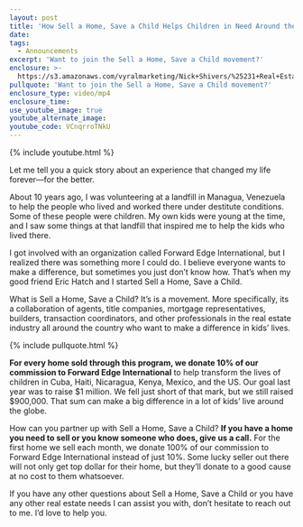 ```yaml
---
layout: post
title: 'How Sell a Home, Save a Child Helps Children in Need Around the Globe'
date:
tags:
  - Announcements
excerpt: 'Want to join the Sell a Home, Save a Child movement?'
enclosure: >-
  https://s3.amazonaws.com/vyralmarketing/Nick+Shivers/%25231+Real+Estate+Team+in+the+Portland+Metro+%257C+SW+Washington-+Sell+a+Home%252C+Save+a+Child.mp4
pullquote: 'Want to join the Sell a Home, Save a Child movement?'
enclosure_type: video/mp4
enclosure_time:
use_youtube_image: true
youtube_alternate_image:
youtube_code: VCnqrroTNkU
---
```


{% include youtube.html %}

Let me tell you a quick story about an experience that changed my life forever—for the better.

About 10 years ago, I was volunteering at a landfill in Managua, Venezuela to help the people who lived and worked there under destitute conditions. Some of these people were children. My own kids were young at the time, and I saw some things at that landfill that inspired me to help the kids who lived there.

I got involved with an organization called Forward Edge International, but I realized there was something more I could do. I believe everyone wants to make a difference, but sometimes you just don’t know how. That’s when my good friend Eric Hatch and I started Sell a Home, Save a Child.

What is Sell a Home, Save a Child? It’s is a movement. More specifically, its a collaboration of agents, title companies, mortgage representatives, builders, transaction coordinators, and other professionals in the real estate industry all around the country who want to make a difference in kids’ lives.

{% include pullquote.html %}

**For every home sold through this program, we donate 10% of our commission to Forward Edge International** to help transform the lives of children in Cuba, Haiti, Nicaragua, Kenya, Mexico, and the US. Our goal last year was to raise $1 million. We fell just short of that mark, but we still raised $900,000. That sum can make a big difference in a lot of kids’ live around the globe.

How can you partner up with Sell a Home, Save a Child? **If you have a home you need to sell or you know someone who does, give us a call.** For the first home we sell each month, we donate 100% of our commission to Forward Edge International instead of just 10%. Some lucky seller out there will not only get top dollar for their home, but they’ll donate to a good cause at no cost to them whatsoever.

If you have any other questions about Sell a Home, Save a Child or you have any other real estate needs I can assist you with, don’t hesitate to reach out to me. I’d love to help you.